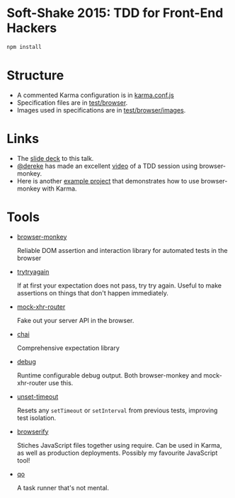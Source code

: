 # Soft-Shake 2015: TDD for Front-End Hackers

```js
npm install
```

# Structure

* A commented Karma configuration is in [karma.conf.js](https://github.com/featurist/softshake-2015/blob/master/karma.conf.js)
* Specification files are in [test/browser](https://github.com/featurist/softshake-2015/tree/master/test/browser).
* Images used in specifications are in [test/browser/images](https://github.com/featurist/softshake-2015/tree/master/test/browser/images).

# Links

* The [slide deck](https://github.com/featurist/softshake-2015/blob/master/TDD%20for%20Front-End%20Hackers.key?raw=true) to this talk.
* [@dereke](https://github.com/dereke) has made an excellent [video](https://www.youtube.com/watch?v=WQZ2eIfmfEs) of a TDD session using browser-monkey.
* Here is another [example project](https://github.com/dereke/web-testing) that demonstrates how to use browser-monkey with Karma.

# Tools

* [browser-monkey](https://github.com/featurist/browser-monkey)

    Reliable DOM assertion and interaction library for automated tests in the browser

* [trytryagain](https://github.com/featurist/trytryagain)

    If at first your expectation does not pass, try try again. Useful to make assertions on things that don't happen immediately.

* [mock-xhr-router](https://github.com/featurist/mock-xhr-router)

    Fake out your server API in the browser.

* [chai](http://chaijs.com/)

    Comprehensive expectation library

* [debug](https://github.com/visionmedia/debug)

    Runtime configurable debug output. Both browser-monkey and mock-xhr-router use this.

* [unset-timeout](https://github.com/featurist/unset-timeout)

    Resets any `setTimeout` or `setInterval` from previous tests, improving test isolation.

* [browserify](http://browserify.org/)

    Stiches JavaScript files together using require. Can be used in Karma, as well as production deployments. Possibly my favourite JavaScript tool!

* [qo](https://github.com/featurist/qo)

    A task runner that's not mental.
